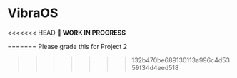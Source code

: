 # VibraOS

<<<<<<< HEAD
**:construction: WORK IN PROGRESS**

=======
Please grade this for Project 2
>>>>>>> 132b470be689130113a996c4d5359f34d4eed518


